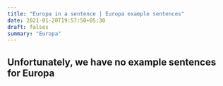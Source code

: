 ```yaml
---
title: "Europa in a sentence | Europa example sentences"
date: 2021-01-20T19:57:50+05:30
draft: falses
summary: "Europa"
---
```

## Unfortunately, we have no example sentences for Europa                 
